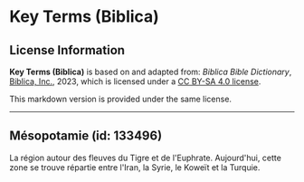 # Key Terms (Biblica)

## License Information

**Key Terms (Biblica)** is based on and adapted from: _Biblica Bible Dictionary_, [Biblica, Inc.](https://www.biblica.com/), 2023, which is licensed under a [CC BY-SA 4.0 license](https://creativecommons.org/licenses/by-sa/4.0/legalcode.en).

This markdown version is provided under the same license.



--------------------------------

## Mésopotamie (id: 133496)

La région autour des fleuves du Tigre et de l'Euphrate. Aujourd'hui, cette zone se trouve répartie entre l'Iran, la Syrie, le Koweït et la Turquie.


